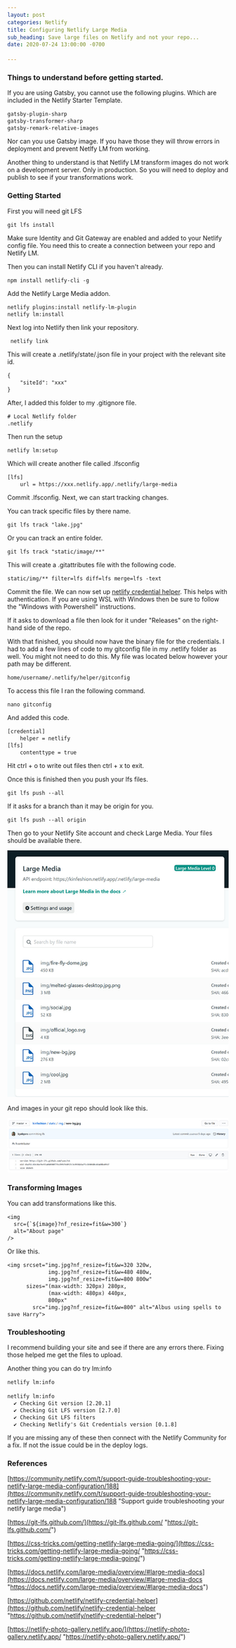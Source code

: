 ```yaml
---
layout: post
categories: Netlify
title: Configuring Netlify Large Media
sub_heading: Save large files on Netlify and not your repo...
date: 2020-07-24 13:00:00 -0700

---
```

### Things to understand before getting started. 

If you are using Gatsby, you cannot use the following plugins. Which are included in the Netlify Starter Template. 

    gatsby-plugin-sharp
    gatsby-transformer-sharp
    gatsby-remark-relative-images

Nor can you use Gatsby image. If you have those they will throw errors in deployment and prevent Netlfy LM from working. 

Another thing to understand is that Netlify LM transform images do not work on a development server. Only in production. So you will need to deploy and publish to see if your transformations work. 

### Getting Started

First you will need git LFS

    git lfs install

Make sure Identity and Git Gateway are enabled and added to your Netlify config file. You need this to create a connection between your repo and Netlify LM. 

Then you can install Netlify CLI if you haven't already.

    npm install netlify-cli -g

Add the Netlify Large Media addon. 

    netlify plugins:install netlify-lm-plugin
    netlify lm:install

Next log into Netlify then link your repository.

     netlify link

This will create a .netlify/state/.json file in your project with the relevant site id.

    {
    	"siteId": "xxx"
    }

After, I added this folder to my .gitignore file.

    # Local Netlify folder
    .netlify

Then run the setup

    netlify lm:setup

Which will create another file called .lfsconfig

    [lfs]
    	url = https://xxx.netlify.app/.netlify/large-media

Commit .lfsconfig. Next, we can start tracking changes.

You can track specific files by there name.

    git lfs track "lake.jpg"

Or you can track an entire folder.

    git lfs track "static/image/**"

This will create a .gitattributes file with the following code.

    static/img/** filter=lfs diff=lfs merge=lfs -text

Commit the file. We can now set up [netlify credential helper](https://github.com/netlify/netlify-credential-helper "netlify credential helper"). This helps with authentication. If you are using WSL with Windows then be sure to follow the "Windows with Powershell" instructions.

If it asks to download a file then look for it under "Releases" on the right-hand side of the repo. 

With that finished, you should now have the binary file for the credentials. I had to add a few lines of code to my gitconfig file in my .netlify folder as well. You might not need to do this. My file was located below however your path may be different. 

    home/username/.netlify/helper/gitconfig

To access this file I ran the following command. 

    nano gitconfig

And added this code.

    [credential]
    	helper = netlify
    [lfs]
    	contenttype = true

Hit ctrl + o to write out files then ctrl + x to exit. 

Once this is finished then you push your lfs files.

    git lfs push --all

If it asks for a branch than it may be origin for you. 

    git lfs push --all origin

Then go to your Netlify Site account and check Large Media. Your files should be available there. 

![Nelify's large media tab showing files you uploaded.](/uploads/lage-media-page.jpg "Large Media Page")

And images in your git repo should look like this.

![](/uploads/git-lfs-image.jpg)

### Transforming Images

You can add transformations like this.

    <img
      src={`${image}?nf_resize=fit&w=300`}
      alt="About page"
    />

Or like this.

    <img srcset="img.jpg?nf_resize=fit&w=320 320w,
                 img.jpg?nf_resize=fit&w=480 480w,
                 img.jpg?nf_resize=fit&w=800 800w"
          sizes="(max-width: 320px) 280px,
                 (max-width: 480px) 440px,
                 800px"
            src="img.jpg?nf_resize=fit&w=800" alt="Albus using spells to save Harry">

### Troubleshooting

I recommend building your site and see if there are any errors there. Fixing those helped me get the files to upload.

Another thing you can do try lm:info

    netlify lm:info

    netlify lm:info
      ✔ Checking Git version [2.20.1]
      ✔ Checking Git LFS version [2.7.0]
      ✔ Checking Git LFS filters
      ✔ Checking Netlify's Git Credentials version [0.1.8]

If you are missing any of these then connect with the Netlify Community for a fix. If not the issue could be in the deploy logs.

### References

[https://community.netlify.com/t/support-guide-troubleshooting-your-netlify-large-media-configuration/188](https://community.netlify.com/t/support-guide-troubleshooting-your-netlify-large-media-configuration/188 "Support guide troubleshooting your netlify large media")

[https://git-lfs.github.com/](https://git-lfs.github.com/ "https://git-lfs.github.com/")

[https://css-tricks.com/getting-netlify-large-media-going/](https://css-tricks.com/getting-netlify-large-media-going/ "https://css-tricks.com/getting-netlify-large-media-going/")

[https://docs.netlify.com/large-media/overview/#large-media-docs](https://docs.netlify.com/large-media/overview/#large-media-docs "https://docs.netlify.com/large-media/overview/#large-media-docs")

[https://github.com/netlify/netlify-credential-helper](https://github.com/netlify/netlify-credential-helper "https://github.com/netlify/netlify-credential-helper")

[https://netlify-photo-gallery.netlify.app/](https://netlify-photo-gallery.netlify.app/ "https://netlify-photo-gallery.netlify.app/")